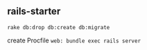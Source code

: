 ## rails-starter

`rake db:drop db:create db:migrate`

create Procfile
`web: bundle exec rails server`
